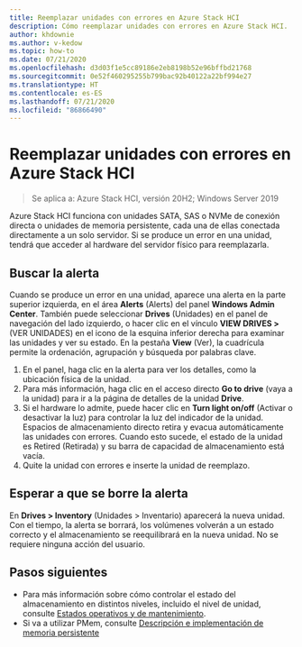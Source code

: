 ```yaml
---
title: Reemplazar unidades con errores en Azure Stack HCI
description: Cómo reemplazar unidades con errores en Azure Stack HCI.
author: khdownie
ms.author: v-kedow
ms.topic: how-to
ms.date: 07/21/2020
ms.openlocfilehash: d3d03f1e5cc89186e2eb8198b52e96bffbd21768
ms.sourcegitcommit: 0e52f460295255b799bac92b40122a22bf994e27
ms.translationtype: HT
ms.contentlocale: es-ES
ms.lasthandoff: 07/21/2020
ms.locfileid: "86866490"
---
```

# <a name="replace-failed-drives-on-azure-stack-hci"></a>Reemplazar unidades con errores en Azure Stack HCI

> Se aplica a: Azure Stack HCI, versión 20H2; Windows Server 2019

Azure Stack HCI funciona con unidades SATA, SAS o NVMe de conexión directa o unidades de memoria persistente, cada una de ellas conectada directamente a un solo servidor. Si se produce un error en una unidad, tendrá que acceder al hardware del servidor físico para reemplazarla.

## <a name="find-the-alert"></a>Buscar la alerta
Cuando se produce un error en una unidad, aparece una alerta en la parte superior izquierda, en el área **Alerts** (Alerts) del panel **Windows Admin Center**. También puede seleccionar **Drives** (Unidades) en el panel de navegación del lado izquierdo, o hacer clic en el vínculo **VIEW DRIVES >** (VER UNIDADES) en el icono de la esquina inferior derecha para examinar las unidades y ver su estado. En la pestaña **View** (Ver), la cuadrícula permite la ordenación, agrupación y búsqueda por palabras clave.

1. En el panel, haga clic en la alerta para ver los detalles, como la ubicación física de la unidad.
1. Para más información, haga clic en el acceso directo **Go to drive** (vaya a la unidad) para ir a la página de detalles de la unidad **Drive**.
1. Si el hardware lo admite, puede hacer clic en **Turn light on/off** (Activar o desactivar la luz) para controlar la luz del indicador de la unidad.
   Espacios de almacenamiento directo retira y evacua automáticamente las unidades con errores. Cuando esto sucede, el estado de la unidad es Retired (Retirada) y su barra de capacidad de almacenamiento está vacía.
1. Quite la unidad con errores e inserte la unidad de reemplazo.

## <a name="wait-for-the-alert-to-clear"></a>Esperar a que se borre la alerta
En **Drives > Inventory** (Unidades > Inventario) aparecerá la nueva unidad. Con el tiempo, la alerta se borrará, los volúmenes volverán a un estado correcto y el almacenamiento se reequilibrará en la nueva unidad. No se requiere ninguna acción del usuario.

## <a name="next-steps"></a>Pasos siguientes
- Para más información sobre cómo controlar el estado del almacenamiento en distintos niveles, incluido el nivel de unidad, consulte [Estados operativos y de mantenimiento](/windows-server/storage/storage-spaces/storage-spaces-states).
- Si va a utilizar PMem, consulte [Descripción e implementación de memoria persistente](/windows-server/storage/storage-spaces/deploy-pmem)
